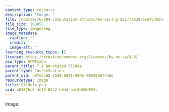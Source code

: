 ```yaml
---
content_type: resource
description: 'Image: '
file: /courses/6-004-computation-structures-spring-2017/a03876c64c760542b04daac6d68d952c_Slide14.png
file_size: 168058
file_type: image/png
image_metadata:
  caption: ''
  credit: ''
  image-alt: ''
learning_resource_types: []
license: https://creativecommons.org/licenses/by-nc-sa/4.0/
ocw_type: OCWImage
parent_title: 7.1 Annotated Slides
parent_type: CourseSection
parent_uid: a97ebc62-7536-6091-9846-90b005674a5d
resourcetype: Image
title: Slide14.png
uid: a03876c6-4c76-0542-b04d-aac6d68d952c
---
```

Image: 